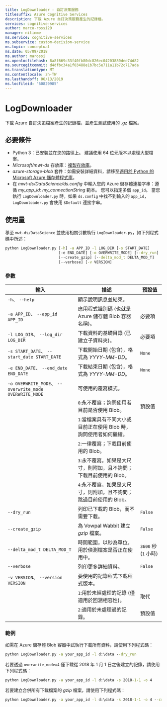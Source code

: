 ```yaml
---
title: LogDownloader - 自訂決策服務
titlesuffix: Azure Cognitive Services
description: 下載 Azure 自訂決策服務產生的記錄檔。
services: cognitive-services
author: marco-rossi29
manager: nitinme
ms.service: cognitive-services
ms.subservice: custom-decision-service
ms.topic: conceptual
ms.date: 05/09/2018
ms.author: marossi
ms.openlocfilehash: 8a8f669c33f40fb80dc826ec04203880dee74d82
ms.sourcegitcommit: d4dfbc34a1f03488e1b7bc5e711a11b72c717ada
ms.translationtype: MT
ms.contentlocale: zh-TW
ms.lasthandoff: 06/13/2019
ms.locfileid: "60829985"
---
```

# <a name="logdownloader"></a>LogDownloader

下載 Azure 自訂決策檔案產生的記錄檔，並產生測試使用的 *.gz* 檔案。

## <a name="prerequisites"></a>必要條件

- Python 3：已安裝並在您的路徑上。 建議使用 64 位元版本以處理大型檔案。
- *Microsoft/mwt-ds* 存放庫：[複製存放庫](https://github.com/Microsoft/mwt-ds)。
- *azure-storage-blob* 套件：如需安裝詳細資料，請移至[適用於 Python 的 Microsoft Azure 儲存體程式庫](https://github.com/Azure/azure-storage-python#option-1-via-pypi)。
- 在 *mwt-ds/DataScience/ds.config* 中輸入您的 Azure 儲存體連接字串：遵循 *my_app_id: my_connectionString* 範本。 您可以指定多個 `app_id`。 當您執行 `LogDownloader.py` 時，如果 `ds.config` 中找不到輸入的 `app_id`，`LogDownloader.py` 會使用 `$Default` 連接字串。

## <a name="usage"></a>使用量

移至 `mwt-ds/DataScience` 並使用相關引數執行 `LogDownloader.py`，如下列程式碼中所述：

```cmd
python LogDownloader.py [-h] -a APP_ID -l LOG_DIR [-s START_DATE]
                        [-e END_DATE] [-o OVERWRITE_MODE] [--dry_run]
                        [--create_gzip] [--delta_mod_t DELTA_MOD_T]
                        [--verbose] [-v VERSION]
```

### <a name="parameters"></a>參數

| 輸入 | 描述 | 預設值 |
| --- | --- | --- |
| `-h`、 `--help` | 顯示說明訊息並結束。 | |
| `-a APP_ID`、 `--app_id APP_ID` | 應用程式識別碼 (也就是 Azure 儲存體 Blob 容器名稱)。 | 必要項 |
| `-l LOG_DIR`、 `--log_dir LOG_DIR` | 下載資料的基礎目錄 (已建立子資料夾)。  | 必要項 |
| `-s START_DATE`、 `--start_date START_DATE` | 下載開始日期 (包含)，格式為 *YYYY-MM-DD*。 | `None` |
| `-e END_DATE`、 `--end_date END_DATE` | 下載結束日期 (包含)，格式為 *YYYY-MM-DD*。 | `None` |
| `-o OVERWRITE_MODE`、 `--overwrite_mode OVERWRITE_MODE` | 可使用的覆寫模式。 | |
| | `0`:永不覆寫；詢問使用者目前是否使用 Blob。 | 預設值 |
| | `1`:當檔案具有不同大小或目前正在使用 Blob 時，詢問使用者如何繼續。 | |
| | `2`:一律覆寫；下載目前使用的 Blob。 | |
| | `3`:永不覆寫，如果是大尺寸，則附加，且不詢問；下載目前使用的 Blob。 | |
| | `4`:永不覆寫，如果是大尺寸，則附加，且不詢問；跳過目前使用的 Blob。 | |
| `--dry_run` | 列印已下載的 Blob，而不需要下載。 | `False` |
| `--create_gzip` | 為 Vowpal Wabbit 建立 *gzip* 檔案。 | `False` |
| `--delta_mod_t DELTA_MOD_T` | 時間範圍，以秒為單位，用於偵測檔案是否正在使用中。 | `3600` 秒 (`1` 小時) |
| `--verbose` | 列印更多詳細資料。 | `False` |
| `-v VERSION`、 `--version VERSION` | 要使用的記錄程式下載程式版本。 | |
| | `1`:用於未經處理的記錄 (僅適用於回溯相容性)。 | 取代 |
| | `2`:適用於未處理過的記錄。 | 預設值 |

### <a name="examples"></a>範例

如需在 Azure 儲存體 Blob 容器中試執行下載所有資料，請使用下列程式碼：
```cmd
python LogDownloader.py -a your_app_id -l d:\data --dry_run
```

若要透過 `overwrite_mode=4` 僅下載從 2018 年 1 月 1 日之後建立的記錄，請使用下列程式碼：
```cmd
python LogDownloader.py -a your_app_id -l d:\data -s 2018-1-1 -o 4
```

若要建立合併所有下載檔案的 *gzip* 檔案，請使用下列程式碼：
```cmd
python LogDownloader.py -a your_app_id -l d:\data -s 2018-1-1 -o 4 --create_gzip
```
